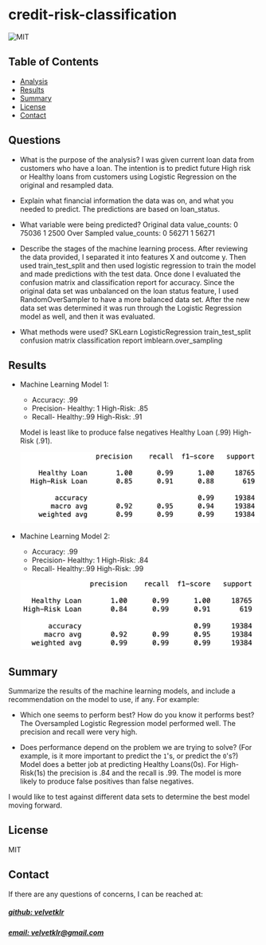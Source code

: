 # credit-risk-classification
![MIT](https://img.shields.io/badge/License%20-%20MIT%20-%20%234e8983)

## Table of Contents
- [Analysis](#questions)
- [Results](#results)
- [Summary](#summary)
- [License](#license)
- [Contact](#contact)

## Questions 
* What is the purpose of the analysis?
I was given current loan data from customers who have a loan. The intention is to predict future High risk or Healthy loans from customers using Logistic Regression on the original and resampled data.

* Explain what financial information the data was on, and what you needed to predict.
The predictions are based on loan_status.

* What variable were being predicted?
Original data value_counts:
    0    75036
    1     2500
Over Sampled value_counts:
    0    56271
    1    56271

* Describe the stages of the machine learning process.
After reviewing the data provided, I separated it into features X and outcome y. Then used train_test_split and then used logistic regression to train the model and made predictions with the test data. Once done I evaluated the confusion matrix and classification report for accuracy. 
Since the original data set was unbalanced on the loan status feature, I used RandomOverSampler to have a more balanced data set. After the new data set was determined it was run through the Logistic Regression model as well, and then it was evaluated. 

* What methods were used?
SKLearn LogisticRegression
train_test_split
confusion matrix
classification report
imblearn.over_sampling

## Results
* Machine Learning Model 1:
  * Accuracy: .99
  * Precision-
        Healthy: 1
        High-Risk: .85
  * Recall-
        Healthy:.99
        High-Risk: .91

  Model is least like to produce false negatives Healthy Loan (.99) High-Risk (.91).

  ![Alt text](image.png)

* Machine Learning Model 2:
  * Accuracy: .99
  * Precision-
        Healthy: 1 
        High-Risk: .84
  * Recall-
        Healthy:.99
        High-Risk: .99

  ![Alt text](image-1.png)

## Summary
Summarize the results of the machine learning models, and include a recommendation on the model to use, if any. For example:
* Which one seems to perform best? How do you know it performs best?
    The Oversampled Logistic Regression model performed well. The precision and recall were very high. 

* Does performance depend on the problem we are trying to solve? (For example, is it more important to predict the `1`'s, or predict the `0`'s?)
    Model does a better job at predicting Healthy Loans(0s). For High-Risk(1s) the precision is .84 and the recall is .99. The model is more likely to produce false positives than false negatives. 

I would like to test against different data sets to determine the best model moving forward. 


## License
MIT

## Contact
If there are any questions of concerns, I can be reached at:
##### [github: velvetklr](https://github.com/velvetklr)
##### [email: velvetklr@gmail.com](mailto:velvetklr@gmail.com)

